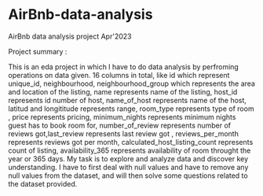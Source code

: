 # AirBnb-data-analysis
AirBnb data analysis project Apr'2023

Project summary :

This is an eda project in which I have to do data analysis by perfroming operations on data given. 16 columns in total, like id which represent unique_id, neighbourhood, neighbourhood_group which represents the area and location of the listing, name represents name of the listing, host_id represents id number of host, name_of_host represents name of the host, latitud and longititude represents range, room_type represents type of room , price represents pricing, minimum_nights represents minimum nights guest has to book room for, number_of_review represents number of reviews got,last_review represents last review got , reviews_per_month represents reviews got per month, calculated_host_listing_count represents count of listing, availability_365 represents availability of room throught the year or 365 days. My task is to explore and analyze data and discover key understanding. I have to first deal with null values and have to remove any null values from the dataset, and will then solve some questions related to the dataset provided.
